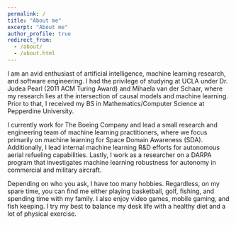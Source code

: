 ```yaml
---
permalink: /
title: "About me"
excerpt: "About me"
author_profile: true
redirect_from: 
  - /about/
  - /about.html
---
```


I am an avid enthusiast of artificial intelligence, machine learning research, and software engineering.  I had the privilege of studying at UCLA under Dr. Judea Pearl (2011 ACM Turing Award) and Mihaela van der Schaar, where my research lies at the intersection of causal models and machine learning. Prior to that, I received my BS in Mathematics/Computer Science at Pepperdine University.  

I currently work for The Boeing Company and lead a small research and engineering team of machine learning practitioners, where we focus primarily on machine learning for Space Domain Awareness (SDA).  Additionally, I lead internal machine learning R&D efforts for autonomous aerial refueling capabilities.  Lastly, I work as a researcher on a DARPA program that investigates machine learning robustness for autonomy in commercial and military aircraft.

Depending on who you ask, I have too many hobbies.  Regardless, on my spare time, you can find me either playing basketball, golf, fishing, and spending time with my family.  I also enjoy video games, mobile gaming, and fish keeping.  I try my best to balance my desk life with a healthy diet and a lot of physical exercise.  
